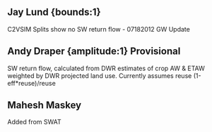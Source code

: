 ## Jay Lund {bounds:1} 
C2VSIM Splits show no SW return flow - 07182012 GW Update

## Andy Draper {amplitude:1} Provisional
SW return flow, calculated from DWR estimates of crop AW & ETAW weighted by DWR projected land use. Currently assumes reuse (1-eff*reuse)/reuse
## Mahesh Maskey
Added from SWAT